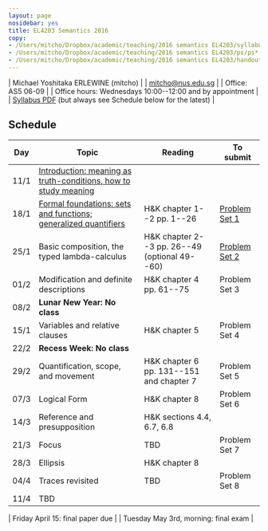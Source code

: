 ```yaml
---
layout: page
nosidebar: yes
title: EL4203 Semantics 2016
copy:
- /Users/mitcho/Dropbox/academic/teaching/2016 semantics EL4203/syllabus/syllabus.pdf
- /Users/mitcho/Dropbox/academic/teaching/2016 semantics EL4203/ps/ps*.pdf
- /Users/mitcho/Dropbox/academic/teaching/2016 semantics EL4203/handouts/handout*.pdf
---
```


| Michael Yoshitaka ERLEWINE (mitcho) |
| <a href='mailto:mitcho@nus.edu.sg'>mitcho@nus.edu.sg</a> |
| Office: AS5 06-09 |
| Office hours: Wednesdays 10:00--12:00 and by appointment |
| [Syllabus PDF](syllabus.pdf) (but always see Schedule below for the latest) |

## Schedule

| Day | Topic | Reading | To submit |
|-----|-------|---------|-----------|
| 11/1 | [Introduction: meaning as truth-conditions, how to study meaning](handout01.pdf) | | |
| 18/1 | [Formal foundations: sets and functions; generalized quantifiers](handout01.pdf) | H&amp;K chapter 1--2 pp. 1--26 | [Problem Set 1](ps1.pdf) |
| 25/1 | Basic composition, the typed lambda-calculus | H&amp;K chapter 2--3 pp. 26--49 (optional 49--60) | [Problem Set 2](ps2.pdf) |
| 01/2 | Modification and definite descriptions | H&amp;K chapter 4 pp. 61--75 | Problem Set 3 |
| 08/2 | **Lunar New Year: No class** |
| 15/1 | Variables and relative clauses | H&amp;K chapter 5 | Problem Set 4 |
| 22/2 | **Recess Week: No class** |
| 29/2 | Quantification, scope, and movement | H&amp;K chapter 6 pp. 131--151 and chapter 7 | Problem Set 5 |
| 07/3 | Logical Form  | H&amp;K chapter 8 | Problem Set 6 |
| 14/3 | Reference and presupposition  | H&amp;K sections 4.4, 6.7, 6.8 |  |
| 21/3 | Focus  | TBD | Problem Set 7 |
| 28/3 | Ellipsis  | H&amp;K chapter 8 |  |
| 04/4 | Traces revisited  | TBD | Problem Set 8 |
| 11/4 | TBD |  |  |

| Friday April 15: final paper due |
| Tuesday May 3rd, morning: final exam |